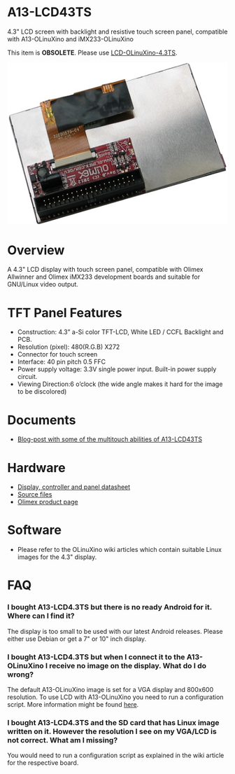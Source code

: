 # A13-LCD43TS

4.3" LCD screen with backlight and resistive touch screen panel, compatible with A13-OLinuXino and iMX233-OLinuXino

This item is **OBSOLETE**.
Please use [LCD-OLinuXino-4.3TS](../LCD-OLinuXino-4.3TS).

![A13-LCD43TS Rear](doc/images/A13-LCD43TS-2.jpg "A13-LCD43TS Rear View")

# Overview

A 4.3" LCD display with touch screen panel, compatible with Olimex Allwinner and Olimex iMX233 development boards and suitable for GNU/Linux video output.

# TFT Panel Features

- Construction: 4.3” a-Si color TFT-LCD, White LED / CCFL Backlight and PCB.
- Resolution (pixel): 480(R.G.B) X272
- Connector for touch screen
- Interface: 40 pin pitch 0.5 FFC
- Power supply voltage: 3.3V single power input. Built-in power supply circuit.
- Viewing Direction:6 o’clock (the wide angle makes it hard for the image to be discolored)

# Documents

- [Blog-post with some of the multitouch abilities of A13-LCD43TS](http://olimex.wordpress.com/2012/11/30/a13-lcd4-3ts-with-multitouch-feature)

# Hardware

- [Display, controller and panel datasheet](doc/datasheets/GFT043HA480272Y_rev_A.pdf)
- [Source files](.)
- [Olimex product page](https://www.olimex.com/Products/Retired/A13-LCD43TS/open-source-hardware)

# Software

- Please refer to the OLinuXino wiki articles which contain suitable Linux images for the 4.3" display.

# FAQ

### I bought A13-LCD4.3TS but there is no ready Android for it. Where can I find it?

The display is too small to be used with our latest Android releases.
Please either use Debian or get a 7" or 10" inch display.

### I bought A13-LCD4.3TS but when I connect it to the A13-OLinuXino I receive no image on the display. What do I do wrong?

The default A13-OLinuXino image is set for a VGA display and 800x600 resolution.
To use LCD with A13-OLinuXino you need to run a configuration script.
More information might be found [here](https://www.olimex.com/wiki/A13-OLinuXino). 

### I bought A13-LCD4.3TS and the SD card that has Linux image written on it. However the resolution I see on my VGA/LCD is not correct. What am I missing?

You would need to run a configuration script as explained in the wiki article for the respective board.
